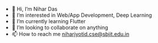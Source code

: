 - 👋 Hi, I’m Nihar Das
- 👀 I’m interested in Web/App Development, Deep Learning
- 🌱 I’m currently learning Flutter
- 💞️ I’m looking to collaborate on anything
- 📫 How to reach me niharjyotid.cse@sbjit.edu.in

<!---
juggal/juggal is a ✨ special ✨ repository because its `README.md` (this file) appears on your GitHub profile.
You can click the Preview link to take a look at your changes.
--->
